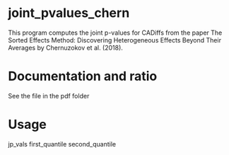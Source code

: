 # joint_pvalues_chern
This program computes the joint p-values for CADiffs from the paper The Sorted Effects Method: Discovering Heterogeneous Effects Beyond Their Averages by Chernuzokov et al. (2018).

# Documentation and ratio
See the file in the pdf folder

# Usage
jp_vals first_quantile second_quantile
